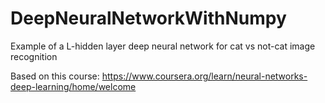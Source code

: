 # DeepNeuralNetworkWithNumpy
Example of a L-hidden layer deep neural network for cat vs not-cat image recognition

Based on this course:
https://www.coursera.org/learn/neural-networks-deep-learning/home/welcome
